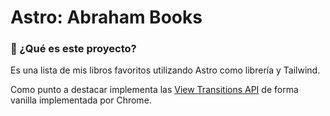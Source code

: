 # Astro: Abraham Books

### 👀 ¿Qué es este proyecto?

Es una lista de mis libros favoritos utilizando Astro como librería y Tailwind.

Como punto a destacar implementa las [View Transitions API](https://developer.chrome.com/docs/web-platform/view-transitions/) de forma vanilla implementada por Chrome.
